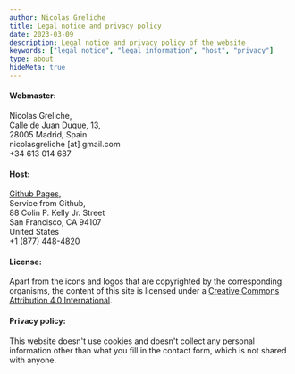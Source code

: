 ```yaml
---
author: Nicolas Greliche
title: Legal notice and privacy policy
date: 2023-03-09
description: Legal notice and privacy policy of the website
keywords: ["legal notice", "legal information", "host", "privacy"]
type: about
hideMeta: true
---
```



#### Webmaster:
Nicolas Greliche,  
Calle de Juan Duque, 13,  
28005 Madrid, Spain  
nicolasgreliche [at] gmail.com  
+34 613 014 687  


#### Host:
[Github Pages](https://pages.github.com/),  
Service from Github,  
88 Colin P. Kelly Jr. Street  
San Francisco, CA 94107  
United States  
+1 (877) 448-4820

#### License:
Apart from the icons and logos that are copyrighted by the corresponding organisms, the content of this site is licensed under a [Creative Commons Attribution 4.0 International](http://creativecommons.org/licenses/by/4.0/").


#### Privacy policy:
This website doesn't use cookies and doesn't collect any personal information other than what you fill in the contact form, which is not shared with anyone.
